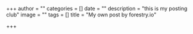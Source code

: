 +++
author = ""
categories = []
date = ""
description = "this is my posting club"
image = ""
tags = []
title = "My own post by forestry.io"

+++

